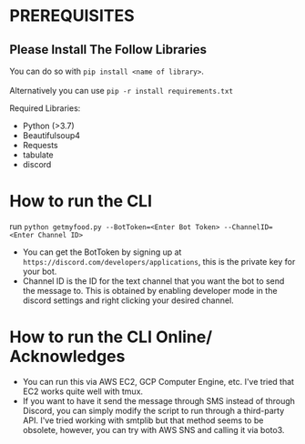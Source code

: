 # PREREQUISITES

## Please Install The Follow Libraries 
You can do so with `pip install <name of library>`. 
<br></br>
Alternatively you can use `pip -r install requirements.txt`

Required Libraries: 
- Python (>3.7)
- Beautifulsoup4
- Requests
- tabulate
- discord

# How to run the CLI
run `python getmyfood.py --BotToken=<Enter Bot Token> --ChannelID=<Enter Channel ID>`
- You can get the BotToken by signing up at `https://discord.com/developers/applications`, this is the private key for your bot.
- Channel ID is the ID for the text channel that you want the bot to send the message to. This is obtained by enabling developer mode
in the discord settings and right clicking your desired channel.

# How to run the CLI Online/ Acknowledges
- You can run this via AWS EC2, GCP Computer Engine, etc. I've tried that EC2 works quite well with tmux. 
- If you want to have it send the message through SMS instead of through Discord, you can simply modify the script to run through
a third-party API. I've tried working with smtplib but that method seems to be obsolete, however, you can try with AWS SNS and calling it via boto3. 

